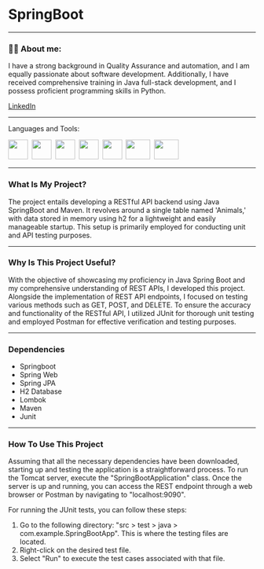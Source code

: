 # SpringBoot

---
### :man_technologist: About me:
I have a strong background in Quality Assurance and automation, and I am equally passionate about software development. Additionally, I have received comprehensive training in Java full-stack development, and I possess proficient programming skills in Python.

[LinkedIn](https://www.linkedin.com/in/noah-schlaupitz-786a04195/)

---
Languages and Tools:
<div>
  <img src="https://user-images.githubusercontent.com/25181517/117201156-9a724800-adec-11eb-9a9d-3cd0f67da4bc.png" width="40" height="40"/>&nbsp;
  <img src="https://user-images.githubusercontent.com/25181517/183891303-41f257f8-6b3d-487c-aa56-c497b880d0fb.png" width="40" height="40"/>&nbsp;
  <img src="https://user-images.githubusercontent.com/25181517/192108890-200809d1-439c-4e23-90d3-b090cf9a4eea.png" width="40" height="40"/>&nbsp;
  <img src="https://user-images.githubusercontent.com/25181517/192109061-e138ca71-337c-4019-8d42-4792fdaa7128.png" width="40" height="40"/>&nbsp;
  <img src="https://user-images.githubusercontent.com/25181517/117533873-484d4480-afef-11eb-9fad-67c8605e3592.png" width="40" height="40"/>&nbsp;
  <img src="https://user-images.githubusercontent.com/25181517/117207242-07d5a700-adf4-11eb-975e-be04e62b984b.png" width="50" height="40"/>&nbsp;
  <img src="https://user-images.githubusercontent.com/25181517/183894676-137319b5-1364-4b6a-ba4f-e9fc94ddc4aa.png" width="50" height="40"/>&nbsp;
</div>

---
### What Is My Project?
The project entails developing a RESTful API backend using Java SpringBoot and Maven. It revolves around a single table named 'Animals,' with data stored in memory using h2 for a lightweight and easily manageable startup. This setup is primarily employed for conducting unit and API testing purposes.


---
### Why Is This Project Useful?
With the objective of showcasing my proficiency in Java Spring Boot and my comprehensive understanding of REST APIs, I developed this project. Alongside the implementation of REST API endpoints, I focused on testing various methods such as GET, POST, and DELETE. To ensure the accuracy and functionality of the RESTful API, I utilized JUnit for thorough unit testing and employed Postman for effective verification and testing purposes.

---
### Dependencies
- Springboot
- Spring Web
- Spring JPA
- H2 Database
- Lombok
- Maven
- Junit

---
### How To Use This Project

Assuming that all the necessary dependencies have been downloaded, starting up and testing the application is a straightforward process. To run the Tomcat server, execute the "SpringBootApplication" class. Once the server is up and running, you can access the REST endpoint through a web browser or Postman by navigating to "localhost:9090".

For running the JUnit tests, you can follow these steps:

1. Go to the following directory: "src > test > java > com.example.SpringBootApp". This is where the testing files are located.
2. Right-click on the desired test file.
3. Select "Run" to execute the test cases associated with that file.

